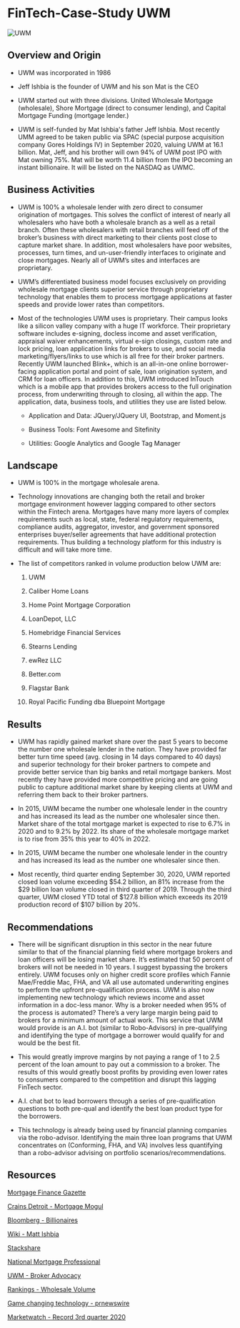 # FinTech-Case-Study UWM
![UWM](https://www.housingwire.com/wp-content/uploads/2020/09/UWM-1.jpg)

## Overview and Origin

* UWM was incorporated in 1986

* Jeff Ishbia is the founder of UWM and his son Mat is the CEO

* UWM started out with three divisions.  United Wholesale Mortgage (wholesale), Shore Mortgage (direct to consumer lending), and Capital Mortgage Funding (mortgage lender.)

* UWM is self-funded by Mat Ishbia's father Jeff Ishbia. Most recently UMM agreed to be taken public via SPAC (special purpose acquisition company Gores Holdings IV) in September 2020, valuing UWM at 16.1 billion.  Mat, Jeff, and his brother will own 94% of UWM post IPO with Mat owning 75%.  Mat will be worth 11.4 billion from the IPO becoming an instant billionaire.  It will be listed on the NASDAQ as UWMC.  


## Business Activities

* UWM is 100% a wholesale lender with zero direct to consumer origination of mortgages.  This solves the conflict of interest of nearly all wholesalers who have both a wholesale branch as a well as a retail branch.  Often these wholesalers with retail branches will feed off of the broker’s business with direct marketing to their clients post close to capture market share.  In addition, most wholesalers have poor websites, processes, turn times, and un-user-friendly interfaces to originate and close mortgages.  Nearly all of UWM’s sites and interfaces are proprietary.   

* UWM’s differentiated business model focuses exclusively on providing wholesale mortgage clients superior service through proprietary technology that enables them to process mortgage applications at faster speeds and provide lower rates than competitors.

* Most of the technologies UWM uses is proprietary.  Their campus looks like a silicon valley company with a huge IT workforce.  Their proprietary software includes e-signing, docless income and asset verification, appraisal waiver enhancements, virtual e-sign closings, custom rate and lock pricing, loan application links for brokers to use, and social media marketing/flyers/links to use which is all free for their broker partners.  Recently UWM launched Blink+, which is an all-in-one online borrower-facing application portal and point of sale, loan origination system, and CRM for loan officers.  In addition to this, UWM introduced InTouch which is a mobile app that provides brokers access to the full origination process, from underwriting through to closing, all within the app.  The application, data, business tools, and utilities they use are listed below.  

    * Application and Data:  JQuery/JQuery UI, Bootstrap, and Moment.js

    * Business Tools:  Font Awesome and Sitefinity

    * Utilities:  Google Analytics and Google Tag Manager


## Landscape

* UWM is 100% in the mortgage wholesale arena. 

* Technology innovations are changing both the retail and broker mortgage environment however lagging compared to other sectors within the Fintech arena.  Mortgages have many more layers of complex requirements such as local, state, federal regulatory requirements, compliance audits, aggregator, investor, and government sponsored enterprises buyer/seller agreements that have additional protection requirements.   Thus building a technology platform for this industry is difficult and will take more time. 

* The list of competitors ranked in volume production below UWM are:  

    1.  UWM 

    2.  Caliber Home Loans

    3.  Home Point Mortgage Corporation

    4.  LoanDepot, LLC

    5.  Homebridge Financial Services

    6.  Stearns Lending

    7.  ewRez LLC

    8.  Better.com

    9.  Flagstar Bank

    10.  Royal Pacific Funding dba Bluepoint Mortgage


## Results

* UWM has rapidly gained market share over the past 5 years to become the number one wholesale lender in the nation.  They have provided far better turn time speed (avg. closing in 14 days compared to 40 days) and superior technology for their broker partners to compete and provide better service than big banks and retail mortgage bankers.  Most recently they have provided more competitive pricing and are going public to capture additional market share by keeping clients at UWM and referring them back to their broker partners.  

* In 2015, UWM became the number one wholesale lender in the country and has increased its lead as the number one wholesaler since then.  Market share of the total mortgage market is expected to rise to 6.7% in 2020 and to 9.2% by 2022.  Its share of the wholesale mortgage market is to rise from 35% this year to 40% in 2022.  

* In 2015, UWM became the number one wholesale lender in the country and has increased its lead as the number one wholesaler since then.  

* Most recently, third quarter ending September 30, 2020, UWM reported closed loan volume exceeding $54.2 billion, an 81% increase from the $29 billion loan volume closed in third quarter of 2019.  Through the third quarter, UWM closed YTD total of $127.8 billion which exceeds its 2019 production record of $107 billion by 20%.  


## Recommendations

* There will be significant disruption in this sector in the near future similar to that of the financial planning field where mortgage brokers and loan officers will be losing market share.  It’s estimated that 50 percent of brokers will not be needed in 10 years.  I suggest bypassing the brokers entirely. UWM focuses only on higher credit score profiles which Fannie Mae/Freddie Mac, FHA, and VA all use automated underwriting engines to perform the upfront pre-qualification process.  UWM is also now implementing new technology which reviews income and asset information in a doc-less manor.  Why is a broker needed when 95% of the process is automated?  There’s a very large margin being paid to brokers for a minimum amount of actual work.  This service that UWM would provide is an A.I. bot (similar to Robo-Advisors) in pre-qualifying and identifying the type of mortgage a borrower would qualify for and would be the best fit.   

* This would greatly improve margins by not paying a range of 1 to 2.5 percent of the loan amount to pay out a commission to a broker.  The results of this would greatly boost profits by providing even lower rates to consumers compared to the competition and disrupt this lagging FinTech sector.  

* A.I. chat bot to lead borrowers through a series of pre-qualification questions to both pre-qual and identify the best loan product type for the borrowers. 			  

* This technology is already being used by financial planning companies via the robo-advisor.  Identifying the main three loan programs that UWM concentrates on (Conforming, FHA, and VA) involves less quantifying than a robo-advisor advising on portfolio scenarios/recommendations.


## Resources

[Mortgage Finance Gazette](https://www.mortgagefinancegazette.com/lending-news/broker-mortgage-market-share-drop-50-next-decade-12-02-2020/)

[Crains Detroit - Mortgage Mogul](https://www.crainsdetroit.com/article/20180304/news/654431/building-a-behemoth-detroits-other-mortgage-mogul)

[Bloomberg - Billionaires](https://www.bloomberg.com/billionaires/profiles/mat-ishbia/#:~:text=Net%20Worth%20Summary,-Cash&text=He's%20the%20president%20and%20chief,valuing%20UWM%20at%20%2416.1%20billion.)

[Wiki - Matt Ishbia](https://wikitia.com/wiki/Mat_Ishbia)

[Stackshare](https://stackshare.io/united-wholesale-mortgage/uwm-com)

[National Mortgage Professional](https://nationalmortgageprofessional.com/news/75909/survival-wholesale-correspondent-lending)

[UWM - Broker Advocacy](https://www.uwm.com/broker-advocacy)

[Rankings - Wholesale Volume](https://www.scotsmanguide.com/rankings/top-mortgage-lenders/2019/top-wholesale-volume)

[Game changing technology - prnewswire](https://www.prnewswire.com/news-releases/game-changing-technology-earns-united-wholesale-mortgage-a-spot-on-the-housingwire-2016-hw-tech100-list-300231294.html)

[Marketwatch - Record 3rd quarter 2020](https://www.marketwatch.com/press-release/united-wholesale-mortgage-announces-record-third-quarter-2020-results-145-billion-net-income-2020-10-13)




